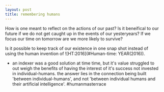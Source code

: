 ```yaml
---
layout: post
title: remembering humans
---
```


How is one meant to reflect on the actions of our past? Is it beneifical to our future if we do not get caught up in the events of our yesteryears? If we focus our time on tomorrow are we more likely to survive? 

Is it possible to keep track of our existence in one snap shot instead of using the human invention of  ![HT:2016](#Human-time: YEAR(2016)).

- an indexer was a good solution at time time, but it's value struggled to out weigh the benefits of having the interest of it's success not invested in individual-humans.
the answer lies in the connection being built 'between individual-humans', and not 'between individual humans and their artificial intelligence'. #humanmasterrace  
